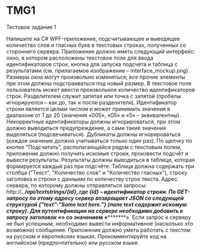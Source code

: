 # TMG1
Тестовое задание 1

Напишите на C# WPF-приложение, подсчитывающее и выводящее количество слов и гласных букв в текстовых строках, полученных со стороннего сервера.
Приложение должно иметь следующий интерфейс: окно, в котором расположены текстовое поле для ввода идентификаторов строк, кнопка для запуска подсчёта и таблица с результатами (см. прилагаемое изображение – interface_mockup.png). Размеры окна могут произвольно изменяться; все прочие элементы при этом должны подстраиваться под новый размер.
В текстовое поле пользователь может ввести произвольное количество идентификаторов строк. Разделителем служит запятая или точка с запятой (пробелы игнорируются – как до, так и после разделителя). Идентификатор строки является целым числом и может принимать значения в диапазоне от 1 до 20 (значения «005», «05» и «5» – эквивалентны). Некорректные идентификаторы должны игнорироваться, при этом должно выводиться предупреждение, а сами такие значения выделяться (подсвечиваться). Дубликаты должны игнорироваться (каждое значение должно учитываться только один раз).
По щелчку по кнопке "Подсчитать", располагающейся рядом с текстовым полем, приложение должно получить искомые строки, произвести подсчёт и вывести результаты.
Результаты должны выводиться в таблице, которая формируется каждый раз при подсчёте. Таблица должна содержать три столбца ("Текст", "Количество слов" и "Количество гласных"), строку заголовка и строки с данными по количеству строк текста.
Адрес сервера, по которому должны отправляться запросы: http://*****.*****.***/api/textstrings/{id}, где {id} – идентификатор строки. По GET-запросу по этому адресу сервер возвращает JSON со следующей структурой {"text":"Some text here."} (поле text содержит искомую строку).
Для аутентификации на сервере необходимо добавить к запросу заголовок «***********» со значением «***************».
Если запрос к серверу не был успешным, необходимо вывести информативное (насколько это возможно) сообщение.
Приложение должно уметь работать с текстом на русском и европейских языках.
Прокомментируйте код на английском (предпочтительно) или русском языке.
